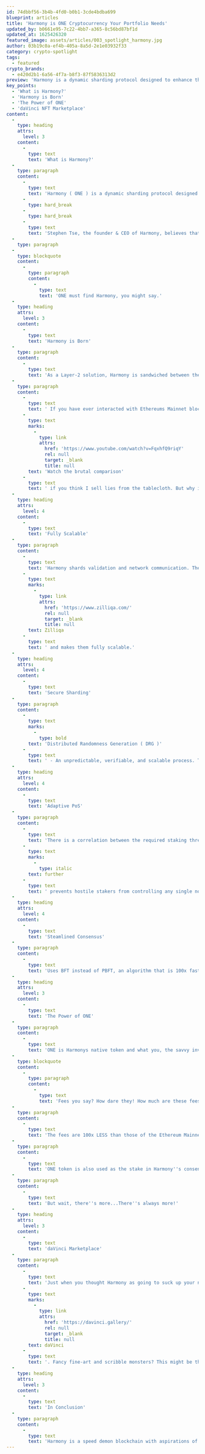 ```yaml
---
id: 74dbbf56-3b4b-4fd0-b0b1-3cde4bdba699
blueprint: articles
title: 'Harmony is ONE Cryptocurrency Your Portfolio Needs'
updated_by: b0661e95-7c22-4bb7-a365-8c56bd87bf1d
updated_at: 1625426320
featured_image: assets/articles/003_spotlight_harmony.jpg
author: 03b19c0a-ef4b-405a-8a5d-2e1e03932f33
category: crypto-spotlight
tags:
  - featured
crypto_brands:
  - e420d2b1-6a56-4f7a-b8f3-87f5836313d2
preview: 'Harmony is a dynamic sharding protocol designed to enhance the scalability and decentralization of Ethereum projects.'
key_points:
  - 'What is Harmony?'
  - 'Harmony is Born'
  - 'The Power of ONE'
  - 'daVinci NFT Marketplace'
content:
  -
    type: heading
    attrs:
      level: 3
    content:
      -
        type: text
        text: 'What is Harmony?'
  -
    type: paragraph
    content:
      -
        type: text
        text: 'Harmony ( ONE ) is a dynamic sharding protocol designed to enhance the scalability and decentralization of Ethereum projects. The sharding mechanism relieves congestion by storing data in "shards" that exist outside of the main blockchain. They call it "decentralization at scale" and are extremely confident in its performance.'
      -
        type: hard_break
      -
        type: hard_break
      -
        type: text
        text: 'Stephen Tse, the founder & CEO of Harmony, believes that existing cryptocurrency platforms have yet to deliver decentralization and extensibility in a balanced blockchain experience. Bitcoin, Ethereum, and Zilliqa have all been called out by the Harmony team for having increasing transaction fees, sluggish operations, and a variety of security flaws - like the U.S. government. Do you disagree? Harmony just wants love, peace, and a reliable smart contract platform. Are these outlandish desires or will Harmony set the bar for crypto platforms of the future?'
  -
    type: paragraph
  -
    type: blockquote
    content:
      -
        type: paragraph
        content:
          -
            type: text
            text: 'ONE must find Harmony, you might say.'
  -
    type: heading
    attrs:
      level: 3
    content:
      -
        type: text
        text: 'Harmony is Born'
  -
    type: paragraph
    content:
      -
        type: text
        text: 'As a Layer-2 solution, Harmony is sandwiched between the blockchain and Ethereum applications. It offers enhancements such as gas-efficiency, speedy settlements, and has a trustless Ethereum bridge that enables interoperability with Ethereums ecosystem. Think of it like and Iron Man suite for Ethereum. In order to understand its need for war-armor, lets peer into Ethereums soul.'
  -
    type: paragraph
    content:
      -
        type: text
        text: ' If you have ever interacted with Ethereums Mainnet blockchain, then you know the agony of high costs, latency, and sluggish contract finality. During each transaction, your hard-earned money is suspended in the "ether" ( puns for fun ) for an eerie amount of time and finality times are pretty inconsistent. This can hinder trust in the network and make it less approachable. Harmony, on the other claw, is shoving 2 second finality time in Ethereums face. '
      -
        type: text
        marks:
          -
            type: link
            attrs:
              href: 'https://www.youtube.com/watch?v=FqxhfQ9riqY'
              rel: null
              target: _blank
              title: null
        text: 'Watch the brutal comparison'
      -
        type: text
        text: ' if you think I sell lies from the tablecloth. But why is Harmony shoving things in peoples faces?'
  -
    type: heading
    attrs:
      level: 4
    content:
      -
        type: text
        text: 'Fully Scalable'
  -
    type: paragraph
    content:
      -
        type: text
        text: 'Harmony shards validation and network communication. They also shard the blockchain state, which give them an edge over protocols such as '
      -
        type: text
        marks:
          -
            type: link
            attrs:
              href: 'https://www.zilliqa.com/'
              rel: null
              target: _blank
              title: null
        text: Zilliqa
      -
        type: text
        text: ' and makes them fully scalable.'
  -
    type: heading
    attrs:
      level: 4
    content:
      -
        type: text
        text: 'Secure Sharding'
  -
    type: paragraph
    content:
      -
        type: text
        marks:
          -
            type: bold
        text: 'Distributed Randomness Generation ( DRG )'
      -
        type: text
        text: ' - An unpredictable, verifiable, and scalable process. This prevents any single shard in the network from ever being hacked or maliciously commandeered. Harmony reshards their network without interrupting its main process to prevent unnecessarily complex network operations.'
  -
    type: heading
    attrs:
      level: 4
    content:
      -
        type: text
        text: 'Adaptive PoS'
  -
    type: paragraph
    content:
      -
        type: text
        text: 'There is a correlation between the required staking threshold for a node to join the network and the total volume of staking. By keeping this variable, Harmony '
      -
        type: text
        marks:
          -
            type: italic
        text: further
      -
        type: text
        text: ' prevents hostile stakers from controlling any single node while maintaining a low barrier for smaller stakers to participate in rewards.'
  -
    type: heading
    attrs:
      level: 4
    content:
      -
        type: text
        text: 'Steamlined Consensus'
  -
    type: paragraph
    content:
      -
        type: text
        text: 'Uses BFT instead of PBFT, an algorithm that is 100x faster than the latter. My brain does not compute. '
  -
    type: heading
    attrs:
      level: 3
    content:
      -
        type: text
        text: 'The Power of ONE'
  -
    type: paragraph
    content:
      -
        type: text
        text: 'ONE is Harmonys native token and what you, the savvy investor, uses to make money. But ONE has more to offer than just putting food on your peasant table. It is used to for transaction fees, storage fees and gas fees.'
  -
    type: blockquote
    content:
      -
        type: paragraph
        content:
          -
            type: text
            text: 'Fees you say? How dare they! How much are these fees I pay? Can I pay them in car, or while I''m on my way?'
  -
    type: paragraph
    content:
      -
        type: text
        text: 'The fees are 100x LESS than those of the Ethereum Mainnet. The gas fee tends to average around $0.000001. Ethereum, on the other hand, all but backhands and laughs you out of the room before your transaction gets approved.'
  -
    type: paragraph
    content:
      -
        type: text
        text: 'ONE token is also used as the stake in Harmony''s consensus model. Users earn staking as their tokens are used as validators on the network. A wonderful incentive that I participate in. '
  -
    type: paragraph
    content:
      -
        type: text
        text: 'But wait, there''s more...There''s always more!'
  -
    type: heading
    attrs:
      level: 3
    content:
      -
        type: text
        text: 'daVinci Marketplace'
  -
    type: paragraph
    content:
      -
        type: text
        text: 'Just when you thought Harmony as going to suck up your next paycheck, they go and create their own NFT marketplace called '
      -
        type: text
        marks:
          -
            type: link
            attrs:
              href: 'https://davinci.gallery/'
              rel: null
              target: _blank
              title: null
        text: daVinci
      -
        type: text
        text: '. Fancy fine-art and scribble monsters? This might be the marketplace for you! Spend your hard staked ONE on digital assets that will surely deplete your money faster than you expected! OR, make for good long-term investments. You are asking the wrong guy. Remember, I throw money in black holes.'
  -
    type: heading
    attrs:
      level: 3
    content:
      -
        type: text
        text: 'In Conclusion'
  -
    type: paragraph
    content:
      -
        type: text
        text: 'Harmony is a speed demon blockchain with aspirations of elevating cryptocurrencies to a higher standard. They have tackled time, security and scalability of Ethereum application projects without compromising decentralization. Creative ideas continue to surface from Harmony as they push on with a full head of a steam. I am excited to see what the future has in store them!'
---
```

